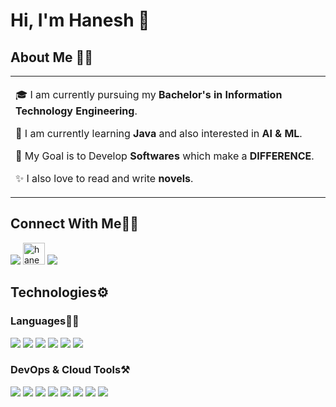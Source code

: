 # Hi, I'm Hanesh 👋

## About Me 👨‍💻

<table>
  <tr>
    <td valign="center">
      
🎓 I am currently pursuing my **Bachelor's in Information Technology Engineering**.

🌱 I am currently learning **Java** and also interested in **AI & ML**.

🎯 My Goal is to Develop **Softwares** which make a **DIFFERENCE**.

✨ I also love to read and write **novels**.

    
  </tr>
  </table>

## Connect With Me👋🏼

<p align="left">  
<a href="https://www.linkedin.com/in/hanesh-iyer-2ba69528b" target="blank"><img src="https://img.icons8.com/color/35/000000/linkedin.png"/></a>
<a href="/" target="blank"><img src="https://cdn.iconscout.com/icon/free/png-256/leetcode-3629476-3031539.png" alt="haneshiyer9" height="35" width="35"/></a>
<a href="/" target="blank"><img src="https://img.icons8.com/fluency/35/000000/instagram-new.png"/></a>
</p>

## Technologies⚙️

### Languages✍🏼

<img src="https://img.icons8.com/color/35/000000/html-5--v1.png"/> <img src="https://img.icons8.com/color/35/000000/css3.png"/> <img src="https://img.icons8.com/color/35/000000/javascript--v1.png"/> <img src="https://icons8.com/icon/Xf1sHBmY73hA/typescript"/> <img src="https://icons8.com/icon/13441/python"/> <img src="https://img.icons8.com/color/35/000000/java-coffee-cup-logo--v2.png"/>

### DevOps & Cloud Tools⚒️

<img src="https://img.icons8.com/fluency/35/000000/visual-studio-code-2019.png"/> <img src="https://img.icons8.com/color/35/000000/intellij-idea.png"/> <img src="https://img.icons8.com/color/35/000000/google-cloud.png"/> <img src="https://img.icons8.com/color/35/000000/figma--v2.png"/> <img src="https://img.icons8.com/color/35/000000/git.png"/> <img src="https://img.icons8.com/color/35/000000/github.png"/> <img src="https://img.icons8.com/cute-clipart/35/000000/canva.png"/> <img src="https://icons8.com/icon/cdYUlRaag9G9/docker"/>
